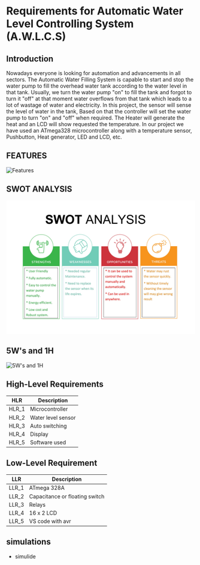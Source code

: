 # Requirements for Automatic Water Level Controlling System (A.W.L.C.S)


## Introduction

Nowadays everyone is looking for automation and advancements in all sectors. The Automatic Water Filling System is capable to start and stop the water pump to fill the overhead water tank according to the water level in that tank. 
Usually, we turn the water pump "on" to fill the tank and forgot to turn it "off" at that moment water overflows from that tank which leads to a lot of wastage of water and electricity.
In this project, the sensor will sense the level of water in the tank, Based on that the controller will set the water pump to turn "on" and "off" when required. The Heater will generate the heat and an LCD will show requested the temperature. In our project we have used an ATmega328 microcontroller along with a temperature sensor, Pushbutton, Heat generator, LED and LCD, etc.

## FEATURES

![Features](https://github.com/vinayvanka/M2_EmbSys/blob/main/1_Requirements/features.jpeg)

## SWOT ANALYSIS

![Swot analysis](https://github.com/vinayvanka/M2_Automatic_Water_Filling_System/blob/main/1_Requirements/SWOT%20Analysis.jpeg)

## 5W's and 1H

![5W's and 1H](https://github.com/vinayvanka/M2_EmbSys/blob/main/1_Requirements/5W1H.jpeg)


## High-Level Requirements

|HLR|     Description                   |
|------|  --------------                |
|HLR_1|   Microcontroller               |
|HLR_2|   Water level sensor            |
|HLR_3|   Auto switching                |
|HLR_4|   Display                       |
|HLR_5|   Software used                 |


## Low-Level Requirement

|LLR|     Description |
|------|  ------------|
|LLR_1|   ATmega 328A      |
|LLR_2|   Capacitance or floating switch|
|LLR_3|   Relays           |
|LLR_4|   16 x 2 LCD       |
|LLR_5|   VS code with avr |


## simulations 
 
 * simulide 



